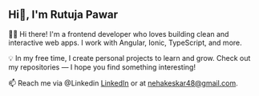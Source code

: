 ## Hi👋, I'm Rutuja Pawar

👩‍💻 Hi there! I'm a frontend developer who loves building clean and interactive web apps. I work with Angular, Ionic, TypeScript, and more.

💡 In my free time, I create personal projects to learn and grow. Check out my repositories — I hope you find something interesting!

📫 Reach me via @Linkedin [LinkedIn](https://www.linkedin.com/in/your-profile) or at nehakeskar48@gmail.com.
